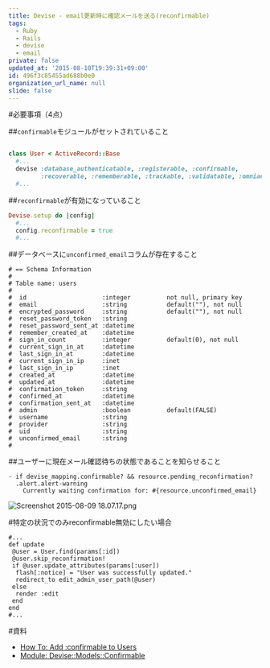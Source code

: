 ```yaml
---
title: Devise - email更新時に確認メールを送る(reconfirmable)
tags:
  - Ruby
  - Rails
  - devise
  - email
private: false
updated_at: '2015-08-10T19:39:31+09:00'
id: 496f3c85455ad688b0e0
organization_url_name: null
slide: false
---
```

#必要事項（4点）

##`confirmable`モジュールがセットされていること

```rb:/app/models/user.rb

class User < ActiveRecord::Base
  #...
  devise :database_authenticatable, :registerable, :confirmable,
         :recoverable, :rememberable, :trackable, :validatable, :omniauthable
  #...
```

##`reconfirmable`が有効になっていること

```rb:/config/initializers/devise.rb
Devise.setup do |config|
  #...
  config.reconfirmable = true
  #...
```

##データベースに`unconfirmed_email`コラムが存在すること

```
# == Schema Information
#
# Table name: users
#
#  id                     :integer          not null, primary key
#  email                  :string           default(""), not null
#  encrypted_password     :string           default(""), not null
#  reset_password_token   :string
#  reset_password_sent_at :datetime
#  remember_created_at    :datetime
#  sign_in_count          :integer          default(0), not null
#  current_sign_in_at     :datetime
#  last_sign_in_at        :datetime
#  current_sign_in_ip     :inet
#  last_sign_in_ip        :inet
#  created_at             :datetime
#  updated_at             :datetime
#  confirmation_token     :string
#  confirmed_at           :datetime
#  confirmation_sent_at   :datetime
#  admin                  :boolean          default(FALSE)
#  username               :string
#  provider               :string
#  uid                    :string
#  unconfirmed_email      :string
#
```

##ユーザーに現在メール確認待ちの状態であることを知らせること

```haml:
- if devise_mapping.confirmable? && resource.pending_reconfirmation?
  .alert.alert-warning
    Currently waiting confirmation for: #{resource.unconfirmed_email}
```
![Screenshot 2015-08-09 18.07.17.png](https://qiita-image-store.s3.amazonaws.com/0/82804/a466afec-96e9-65e7-f766-e4d2a3ebfd6c.png)

#特定の状況でのみreconfirmable無効にしたい場合

```rb:例
#...
def update
 @user = User.find(params[:id])
 @user.skip_reconfirmation!
 if @user.update_attributes(params[:user])
  flash[:notice] = "User was successfully updated."
  redirect_to edit_admin_user_path(@user)
 else
  render :edit
 end
end
#...
```

#資料

- [How To: Add :confirmable to Users](https://github.com/plataformatec/devise/wiki/How-To:-Add-:confirmable-to-Users)
- [Module: Devise::Models::Confirmable](http://www.rubydoc.info/github/plataformatec/devise/Devise/Models/Confirmable)
